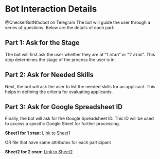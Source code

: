 # Bot Interaction Details
@CheckerBotNfacbot on Telegram
The bot will guide the user through a series of questions. Below are the details of each part:

## Part 1: Ask for the Stage

The bot will first ask the user whether they are at "1 этап" or "2 этап". This step determines the stage of the process the user is in.

## Part 2: Ask for Needed Skills

Next, the bot will ask the user to list the needed skills for an applicant. This helps in defining the criteria for evaluating applicants.

## Part 3: Ask for Google Spreadsheet ID

Finally, the bot will ask for the Google Spreadsheet ID. This ID will be used to access a specific Google Sheet for further processing.

**Sheet1 for 1 этап:**
[Link to Sheet1](https://docs.google.com/spreadsheets/d/1qHLLchglR8Q-kCBEDq-GloBXlRrMqkguEQicWPGtw3I/edit?gid=0#gid=0)

OR file that have same attributes for each participant

**Sheet2 for 2 этап:**
[Link to Sheet2](https://docs.google.com/spreadsheets/d/1ryGf4uNvhsQZcdCKj3v22qTERmbEm_4Vf_Nlq3WOdJc/edit?gid=0#gid=0)